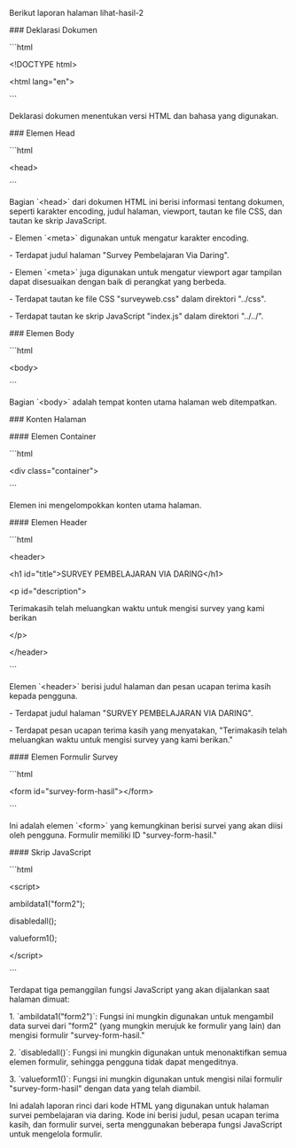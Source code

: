 Berikut laporan halaman lihat-hasil-2

\### Deklarasi Dokumen

\`\`\`html

\<!DOCTYPE html\>

\<html lang=\"en\"\>

\`\`\`

Deklarasi dokumen menentukan versi HTML dan bahasa yang digunakan.

\### Elemen Head

\`\`\`html

\<head\>

\`\`\`

Bagian \`\<head\>\` dari dokumen HTML ini berisi informasi tentang
dokumen, seperti karakter encoding, judul halaman, viewport, tautan ke
file CSS, dan tautan ke skrip JavaScript.

\- Elemen \`\<meta\>\` digunakan untuk mengatur karakter encoding.

\- Terdapat judul halaman \"Survey Pembelajaran Via Daring\".

\- Elemen \`\<meta\>\` juga digunakan untuk mengatur viewport agar
tampilan dapat disesuaikan dengan baik di perangkat yang berbeda.

\- Terdapat tautan ke file CSS \"surveyweb.css\" dalam direktori
\"../css\".

\- Terdapat tautan ke skrip JavaScript \"index.js\" dalam direktori
\"../../\".

\### Elemen Body

\`\`\`html

\<body\>

\`\`\`

Bagian \`\<body\>\` adalah tempat konten utama halaman web ditempatkan.

\### Konten Halaman

\#### Elemen Container

\`\`\`html

\<div class=\"container\"\>

\`\`\`

Elemen ini mengelompokkan konten utama halaman.

\#### Elemen Header

\`\`\`html

\<header\>

\<h1 id=\"title\"\>SURVEY PEMBELAJARAN VIA DARING\</h1\>

\<p id=\"description\"\>

Terimakasih telah meluangkan waktu untuk mengisi survey yang kami
berikan

\</p\>

\</header\>

\`\`\`

Elemen \`\<header\>\` berisi judul halaman dan pesan ucapan terima kasih
kepada pengguna.

\- Terdapat judul halaman \"SURVEY PEMBELAJARAN VIA DARING\".

\- Terdapat pesan ucapan terima kasih yang menyatakan, \"Terimakasih
telah meluangkan waktu untuk mengisi survey yang kami berikan.\"

\#### Elemen Formulir Survey

\`\`\`html

\<form id=\"survey-form-hasil\"\>\</form\>

\`\`\`

Ini adalah elemen \`\<form\>\` yang kemungkinan berisi survei yang akan
diisi oleh pengguna. Formulir memiliki ID \"survey-form-hasil.\"

\#### Skrip JavaScript

\`\`\`html

\<script\>

ambildata1(\"form2\");

disabledall();

valueform1();

\</script\>

\`\`\`

Terdapat tiga pemanggilan fungsi JavaScript yang akan dijalankan saat
halaman dimuat:

1\. \`ambildata1(\"form2\")\`: Fungsi ini mungkin digunakan untuk
mengambil data survei dari \"form2\" (yang mungkin merujuk ke formulir
yang lain) dan mengisi formulir \"survey-form-hasil.\"

2\. \`disabledall()\`: Fungsi ini mungkin digunakan untuk menonaktifkan
semua elemen formulir, sehingga pengguna tidak dapat mengeditnya.

3\. \`valueform1()\`: Fungsi ini mungkin digunakan untuk mengisi nilai
formulir \"survey-form-hasil\" dengan data yang telah diambil.

Ini adalah laporan rinci dari kode HTML yang digunakan untuk halaman
survei pembelajaran via daring. Kode ini berisi judul, pesan ucapan
terima kasih, dan formulir survei, serta menggunakan beberapa fungsi
JavaScript untuk mengelola formulir.
